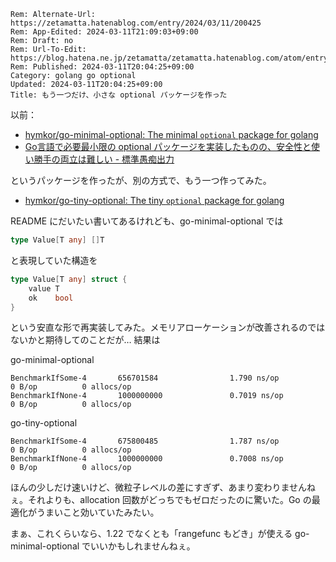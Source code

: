 ```header
Rem: Alternate-Url: https://zetamatta.hatenablog.com/entry/2024/03/11/200425
Rem: App-Edited: 2024-03-11T21:09:03+09:00
Rem: Draft: no
Rem: Url-To-Edit: https://blog.hatena.ne.jp/zetamatta/zetamatta.hatenablog.com/atom/entry/6801883189089959552
Rem: Published: 2024-03-11T20:04:25+09:00
Category: golang go optional
Updated: 2024-03-11T20:04:25+09:00
Title: もう一つだけ、小さな optional パッケージを作った
```
以前：

+ [hymkor/go-minimal-optional: The minimal `optional` package for golang](https://github.com/hymkor/go-minimal-optional)
+ [Go言語で必要最小限の optional パッケージを実装したものの、安全性と使い勝手の両立は難しい - 標準愚痴出力](https://zetamatta.hatenablog.com/entry/2024/02/25/135302)

というパッケージを作ったが、別の方式で、もう一つ作ってみた。

+ [hymkor/go-tiny-optional: The tiny `optional` package for golang](https://github.com/hymkor/go-tiny-optional)

README にだいたい書いてあるけれども、go-minimal-optional では

```go
type Value[T any] []T
```

と表現していた構造を

```go
type Value[T any] struct {
    value T
    ok    bool
}
```

という安直な形で再実装してみた。メモリアローケーションが改善されるのではないかと期待してのことだが… 結果は

go-minimal-optional
```
BenchmarkIfSome-4       656701584                1.790 ns/op           0 B/op          0 allocs/op
BenchmarkIfNone-4       1000000000               0.7019 ns/op          0 B/op          0 allocs/op
```

go-tiny-optional
```
BenchmarkIfSome-4       675800485                1.787 ns/op           0 B/op          0 allocs/op
BenchmarkIfNone-4       1000000000               0.7008 ns/op          0 B/op          0 allocs/op
```

ほんの少しだけ速いけど、微粒子レベルの差にすぎず、あまり変わりませんねぇ。それよりも、allocation 回数がどっちでもゼロだったのに驚いた。Go の最適化がうまいこと効いていたみたい。

まぁ、これくらいなら、1.22 でなくとも「rangefunc もどき」が使える go-minimal-optional でいいかもしれませんねぇ。
